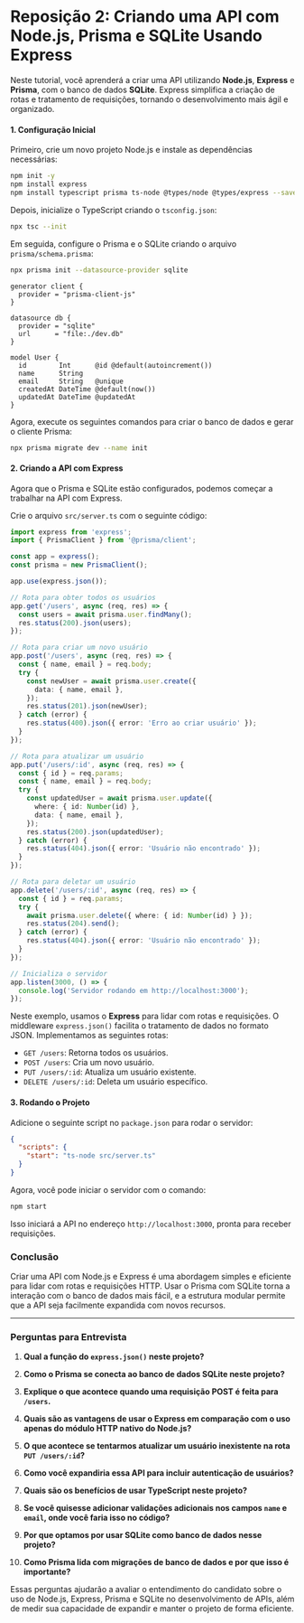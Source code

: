 # Reposição 2: Criando uma API com Node.js, Prisma e SQLite Usando Express

Neste tutorial, você aprenderá a criar uma API utilizando **Node.js**, **Express** e **Prisma**, com o banco de dados **SQLite**. Express simplifica a criação de rotas e tratamento de requisições, tornando o desenvolvimento mais ágil e organizado.

#### 1. Configuração Inicial

Primeiro, crie um novo projeto Node.js e instale as dependências necessárias:

```bash
npm init -y
npm install express 
npm install typescript prisma ts-node @types/node @types/express --save-dev
```

Depois, inicialize o TypeScript criando o `tsconfig.json`:

```bash
npx tsc --init
```

Em seguida, configure o Prisma e o SQLite criando o arquivo `prisma/schema.prisma`:
```bash
npx prisma init --datasource-provider sqlite
```

```prisma
generator client {
  provider = "prisma-client-js"
}

datasource db {
  provider = "sqlite"
  url      = "file:./dev.db"
}

model User {
  id        Int      @id @default(autoincrement())
  name      String
  email     String   @unique
  createdAt DateTime @default(now())
  updatedAt DateTime @updatedAt
}
```

Agora, execute os seguintes comandos para criar o banco de dados e gerar o cliente Prisma:

```bash
npx prisma migrate dev --name init
```

#### 2. Criando a API com Express

Agora que o Prisma e SQLite estão configurados, podemos começar a trabalhar na API com Express.

Crie o arquivo `src/server.ts` com o seguinte código:

```ts
import express from 'express';
import { PrismaClient } from '@prisma/client';

const app = express();
const prisma = new PrismaClient();

app.use(express.json());

// Rota para obter todos os usuários
app.get('/users', async (req, res) => {
  const users = await prisma.user.findMany();
  res.status(200).json(users);
});

// Rota para criar um novo usuário
app.post('/users', async (req, res) => {
  const { name, email } = req.body;
  try {
    const newUser = await prisma.user.create({
      data: { name, email },
    });
    res.status(201).json(newUser);
  } catch (error) {
    res.status(400).json({ error: 'Erro ao criar usuário' });
  }
});

// Rota para atualizar um usuário
app.put('/users/:id', async (req, res) => {
  const { id } = req.params;
  const { name, email } = req.body;
  try {
    const updatedUser = await prisma.user.update({
      where: { id: Number(id) },
      data: { name, email },
    });
    res.status(200).json(updatedUser);
  } catch (error) {
    res.status(404).json({ error: 'Usuário não encontrado' });
  }
});

// Rota para deletar um usuário
app.delete('/users/:id', async (req, res) => {
  const { id } = req.params;
  try {
    await prisma.user.delete({ where: { id: Number(id) } });
    res.status(204).send();
  } catch (error) {
    res.status(404).json({ error: 'Usuário não encontrado' });
  }
});

// Inicializa o servidor
app.listen(3000, () => {
  console.log('Servidor rodando em http://localhost:3000');
});
```

Neste exemplo, usamos o **Express** para lidar com rotas e requisições. O middleware `express.json()` facilita o tratamento de dados no formato JSON. Implementamos as seguintes rotas:
- `GET /users`: Retorna todos os usuários.
- `POST /users`: Cria um novo usuário.
- `PUT /users/:id`: Atualiza um usuário existente.
- `DELETE /users/:id`: Deleta um usuário específico.

#### 3. Rodando o Projeto

Adicione o seguinte script no `package.json` para rodar o servidor:

```json
{
  "scripts": {
    "start": "ts-node src/server.ts"
  }
}
```

Agora, você pode iniciar o servidor com o comando:

```bash
npm start
```

Isso iniciará a API no endereço `http://localhost:3000`, pronta para receber requisições.

### Conclusão

Criar uma API com Node.js e Express é uma abordagem simples e eficiente para lidar com rotas e requisições HTTP. Usar o Prisma com SQLite torna a interação com o banco de dados mais fácil, e a estrutura modular permite que a API seja facilmente expandida com novos recursos.

---

### Perguntas para Entrevista

1. **Qual a função do `express.json()` neste projeto?**  

2. **Como o Prisma se conecta ao banco de dados SQLite neste projeto?**  

3. **Explique o que acontece quando uma requisição POST é feita para `/users`.**  

4. **Quais são as vantagens de usar o Express em comparação com o uso apenas do módulo HTTP nativo do Node.js?**  

5. **O que acontece se tentarmos atualizar um usuário inexistente na rota `PUT /users/:id`?**  

6. **Como você expandiria essa API para incluir autenticação de usuários?**  

7. **Quais são os benefícios de usar TypeScript neste projeto?**  

8. **Se você quisesse adicionar validações adicionais nos campos `name` e `email`, onde você faria isso no código?**  

9. **Por que optamos por usar SQLite como banco de dados nesse projeto?**  

10. **Como Prisma lida com migrações de banco de dados e por que isso é importante?**  

Essas perguntas ajudarão a avaliar o entendimento do candidato sobre o uso de Node.js, Express, Prisma e SQLite no desenvolvimento de APIs, além de medir sua capacidade de expandir e manter o projeto de forma eficiente.
